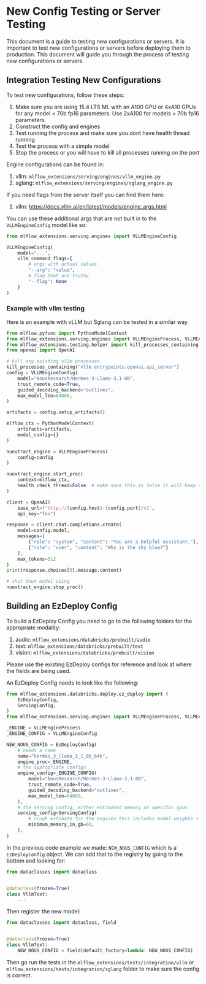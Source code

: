 # New Config Testing or Server Testing

This document is a guide to testing new configurations or servers. It is important to test new configurations or servers
before deploying them to production. This document will guide you through the process of testing new configurations or
servers.

## Integration Testing New Configurations

To test new configurations, follow these steps:

1. Make sure you are using 15.4 LTS ML with an A100 GPU or 4xA10 GPUs for any model < 70b fp16 parameters. Use 2xA100
   for models > 70b fp16 parameters.
2. Construct the config and engines
3. Test running the process and make sure you dont have health thread running
4. Test the process with a simple model
5. Stop the process or you will have to kill all processes running on the port

Engine configurations can be found in:

1. vllm: `mlflow_extensions/serving/engines/vllm_engine.py`
2. sglang: `mlflow_extensions/serving/engines/sglang_engine.py`

If you need flags from the server itself you can find them here:

1. vllm: https://docs.vllm.ai/en/latest/models/engine_args.html

You can use these additional args that are not built in to the `VLLMEngineConfig` model like so:

```python
from mlflow_extensions.serving.engines import VLLMEngineConfig

VLLMEngineConfig(
    model="...",
    vllm_command_flags={
        # args with actual values
        "--arg": "value",
        # flag that are truthy
        "--flag": None
    }
)
```

### Example with vllm testing

Here is an example with vLLM but Sglang can be tested in a similar way.

```python
from mlflow.pyfunc import PythonModelContext
from mlflow_extensions.serving.engines import VLLMEngineProcess, VLLMEngineConfig
from mlflow_extensions.testing.helper import kill_processes_containing
from openai import OpenAI

# kill any existing vllm processes
kill_processes_containing("vllm.entrypoints.openai.api_server")
config = VLLMEngineConfig(
    model="NousResearch/Hermes-3-Llama-3.1-8B",
    trust_remote_code=True,
    guided_decoding_backend="outlines",
    max_model_len=64000,
)

artifacts = config.setup_artifacts()

mlflow_ctx = PythonModelContext(
    artifacts=artifacts,
    model_config={}
)

nuextract_engine = VLLMEngineProcess(
    config=config
)

nuextract_engine.start_proc(
    context=mlflow_ctx,
    health_check_thread=False  # make sure this is false it will keep spawning server if it shuts down
)

client = OpenAI(
    base_url=f"http://{config.host}:{config.port}/v1",
    api_key="foo")

response = client.chat.completions.create(
    model=config.model,
    messages=[
        {"role": "system", "content": "You are a helpful assistant."},
        {"role": "user", "content": "Why is the sky blue?"}
    ],
    max_tokens=512
)
print(response.choices[0].message.content)

# shut down model using
nuextract_engine.stop_proc()
```

## Building an EzDeploy Config

To build a EzDeploy Config you need to go to the following folders for the appropriate modality:

1. audio: `mlflow_extensions/databricks/prebuilt/audio`
2. text: `mlflow_extensions/databricks/prebuilt/text`
3. vision: `mlflow_extensions/databricks/prebuilt/vision`

Please use the existing EzDeploy configs for reference and look at where the fields are being used.

An EzDeploy Config needs to look like the following:

```python
from mlflow_extensions.databricks.deploy.ez_deploy import (
    EzDeployConfig,
    ServingConfig,
)
from mlflow_extensions.serving.engines import VLLMEngineProcess, VLLMEngineConfig

_ENGINE = VLLMEngineProcess
_ENGINE_CONFIG = VLLMEngineConfig

NEW_NOUS_CONFIG = EzDeployConfig(
    # needs a name
    name="hermes_3_llama_3_1_8b_64k",
    engine_proc=_ENGINE,
    # the appropriate configs
    engine_config=_ENGINE_CONFIG(
        model="NousResearch/Hermes-3-Llama-3.1-8B",
        trust_remote_code=True,
        guided_decoding_backend="outlines",
        max_model_len=64000,
    ),
    # the serving config, either estimated memory or specific gpus
    serving_config=ServingConfig(
        # rough estimate for the engines this includes model weights + kv cache + overhead + intermediate states
        minimum_memory_in_gb=60,
    ),
)
```

In the previous code example we made: `NEW_NOUS_CONFIG` which is a `EzDeployConfig` object.
We can add that to the registry by going to the bottom and looking for:

```python
from dataclasses import dataclass


@dataclass(frozen=True)
class VllmText:
    ...
```

Then register the new model:

```python
from dataclasses import dataclass, field


@dataclass(frozen=True)
class VllmText:
    NEW_NOUS_CONFIG = field(default_factory=lambda: NEW_NOUS_CONFIG)
```

Then go run the tests in the `mlflow_extensions/tests/integration/vllm` or `mlflow_extensions/tests/integration/sglang`
folder to make sure the config is correct.